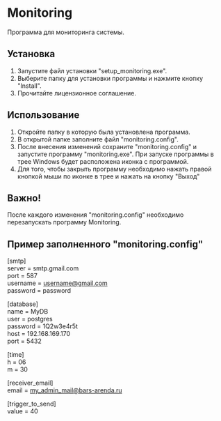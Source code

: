 # Monitoring
Программа для мониторинга системы.

## Установка
1. Запустите файл установки "setup_monitoring.exe".
2. Выберите папку для установки программы и нажмите кнопку "Install".
3. Прочитайте лицензионное соглашение.

## Использование
1. Откройте папку в которую была установлена программа.
2. В открытой папке заполните файл "monitoring.config".
3. После внесения изменений сохраните "monitoring.config" и запустите программу "monitoring.exe". При запуске программы в трее Windows будет расположена иконка с программой.
4. Для того, чтобы закрыть программу необходимо нажать правой кнопкой мыши по иконке в трее и нажать на кнопку "Выход"

## Важно!
После каждого изменения "monitoring.config" необходимо перезапускать программу Monitoring.

## Пример заполненного "monitoring.config"
[smtp]<br>
server = smtp.gmail.com<br>
port = 587<br>
username = username@gmail.com<br>
password = password<br>

[database]<br>
name = MyDB<br>
user = postgres<br>
password = 1Q2w3e4r5t<br>
host = 192.168.169.170<br>
port = 5432<br>

[time]<br>
h = 06<br>
m = 30<br>

[receiver_email]<br>
email = my_admin_mail@bars-arenda.ru

[trigger_to_send]<br>
value = 40